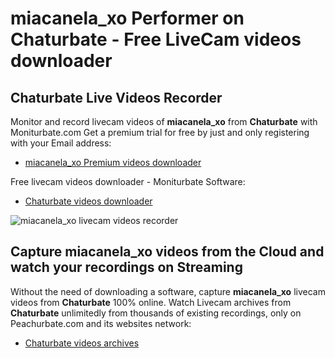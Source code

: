 # miacanela_xo Performer on Chaturbate - Free LiveCam videos downloader

## Chaturbate Live Videos Recorder

Monitor and record livecam videos of **miacanela_xo** from **Chaturbate** with Moniturbate.com
Get a premium trial for free by just and only registering with your Email address:
* [miacanela_xo Premium videos downloader](https://moniturbate.com/request-demo-licence-key.html)

Free livecam videos downloader - Moniturbate Software:
* [Chaturbate videos downloader](https://moniturbate.com/moniturbate-download-software.html)

![miacanela_xo livecam videos recorder](https://peachurnet.com/templates/moniturbate-software.png)


## Capture miacanela_xo videos from the Cloud and watch your recordings on Streaming

Without the need of downloading a software, capture **miacanela_xo** livecam videos from **Chaturbate** 100% online.
Watch Livecam archives from **Chaturbate** unlimitedly from thousands of existing recordings, only on Peachurbate.com and its websites network:
* [Chaturbate videos archives](https://peachurnet.com/)